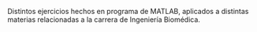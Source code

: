 Distintos ejercicios hechos en programa de MATLAB, aplicados a distintas materias relacionadas a la carrera de Ingeniería Biomédica.
